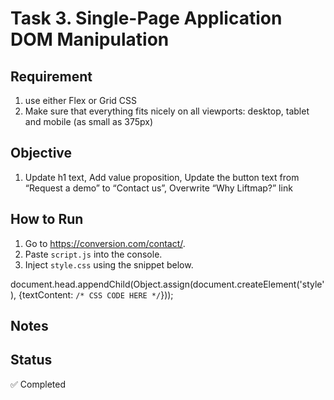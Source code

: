 # Task 3. Single-Page Application DOM Manipulation

## Requirement
1. use either Flex or Grid CSS
2. Make sure that everything fits nicely on all viewports: desktop, tablet and mobile (as small as 375px)

## Objective
1. Update h1 text, Add value proposition, Update the button text from “Request a demo” to “Contact us”, Overwrite “Why Liftmap?” link

## How to Run
1. Go to https://conversion.com/contact/.
2. Paste `script.js` into the console.
3. Inject `style.css` using the snippet below.

document.head.appendChild(Object.assign(document.createElement('style'), {textContent: `/* CSS CODE HERE */`}));

## Notes


## Status
✅ Completed